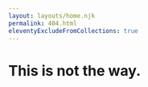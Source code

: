 ```yaml
---
layout: layouts/home.njk
permalink: 404.html
eleventyExcludeFromCollections: true
---
```

# This is not the way.
